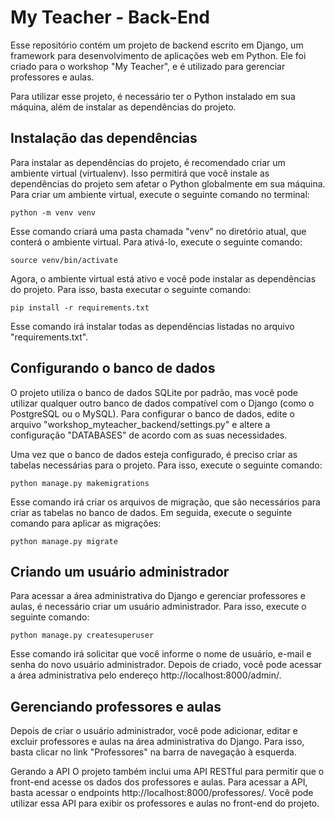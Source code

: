 # My Teacher - Back-End

Esse repositório contém um projeto de backend escrito em Django, um framework para desenvolvimento de aplicações web em Python. Ele foi criado para o workshop "My Teacher", e é utilizado para gerenciar professores e aulas.

Para utilizar esse projeto, é necessário ter o Python instalado em sua máquina, além de instalar as dependências do projeto.

## Instalação das dependências

Para instalar as dependências do projeto, é recomendado criar um ambiente virtual (virtualenv). Isso permitirá que você instale as dependências do projeto sem afetar o Python globalmente em sua máquina. Para criar um ambiente virtual, execute o seguinte comando no terminal:

```python -m venv venv```

Esse comando criará uma pasta chamada "venv" no diretório atual, que conterá o ambiente virtual. Para ativá-lo, execute o seguinte comando:

```source venv/bin/activate```

Agora, o ambiente virtual está ativo e você pode instalar as dependências do projeto. Para isso, basta executar o seguinte comando:

```pip install -r requirements.txt```

Esse comando irá instalar todas as dependências listadas no arquivo "requirements.txt".

## Configurando o banco de dados
O projeto utiliza o banco de dados SQLite por padrão, mas você pode utilizar qualquer outro banco de dados compatível com o Django (como o PostgreSQL ou o MySQL). Para configurar o banco de dados, edite o arquivo "workshop_myteacher_backend/settings.py" e altere a configuração "DATABASES" de acordo com as suas necessidades.

Uma vez que o banco de dados esteja configurado, é preciso criar as tabelas necessárias para o projeto. Para isso, execute o seguinte comando:

```python manage.py makemigrations```

Esse comando irá criar os arquivos de migração, que são necessários para criar as tabelas no banco de dados. Em seguida, execute o seguinte comando para aplicar as migrações:

```python manage.py migrate```

## Criando um usuário administrador
Para acessar a área administrativa do Django e gerenciar professores e aulas, é necessário criar um usuário administrador. Para isso, execute o seguinte comando:

```python manage.py createsuperuser```

Esse comando irá solicitar que você informe o nome de usuário, e-mail e senha do novo usuário administrador. Depois de criado, você pode acessar a área administrativa pelo endereço http://localhost:8000/admin/.

## Gerenciando professores e aulas
Depois de criar o usuário administrador, você pode adicionar, editar e excluir professores e aulas na área administrativa do Django. Para isso, basta clicar no link "Professores" na barra de navegação à esquerda.

Gerando a API
O projeto também inclui uma API RESTful para permitir que o front-end acesse os dados dos professores e aulas. Para acessar a API, basta acessar o endpoints http://localhost:8000/professores/. Você pode utilizar essa API para exibir os professores e aulas no front-end do projeto.
